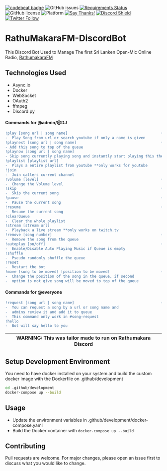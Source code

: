[![codebeat badge](https://codebeat.co/badges/2feda3cc-114f-40a1-a9e2-b6dc26ce3fd2)](https://codebeat.co/projects/github-com-mrsupiri-rathumakarafm-discordbot-master)
![GitHub issues](https://img.shields.io/github/issues/mrsupiri/RathuMakaraFM-DiscordBot)
[![Requirements Status](https://requires.io/github/mrsupiri/RathuMakaraFM-DiscordBot/requirements.svg?branch=master)](https://requires.io/github/mrsupiri/RathuMakaraFM-DiscordBot/requirements/?branch=master)
![GitHub license](https://img.shields.io/github/license/mrsupiri/RathuMakaraFM-DiscordBot)
![Platform](https://img.shields.io/badge/platform-Kubernetes/Docker/Linux-blue)
[![Say Thanks!](https://img.shields.io/badge/Say%20Thanks-!-1EAEDB.svg)](https://saythanks.io/to/mrsupiri)
[![Discord Shield](https://discordapp.com/api/guilds/589829086583455757/widget.png?style=shield)](https://discord.gg/8dQCZzk)
[![Twitter Follow](https://img.shields.io/twitter/follow/mrsupiri?style=social)](https://twitter.com/mrsupiri)


# RathuMakaraFM-DiscordBot
This Discord Bot Used to Manage The first Sri Lanken Open-Mic Online Radio, [RathumakaraFM](http://rathumakara.com/)


## Technologies Used
- Async.io 
- Docker
- WebSocket
- OAuth2
- ffmpeg
- Discord.py

#### Commands for @admin/@DJ
```diff
!play [song url | song name]                                          (alias - !p)
-  Play Song from url or search youtube if only a name is given
!playnext [song url | song name]                                      (alias - !pn)
- Add this song to top of the queue
!playnow [song url | song name] 
- Skip song currently playing song and instantly start playing this the song
!playlist [playlist url]
-  Plays a entire playlist from youtube **only works for youtube
!join
-  Join callers current channel
!volume [level]                                                       (alias - !v)
-  Change the Volume level
!skip                                                                 (alias - !s)
-  Skip the current song
!pause                                                                (alias - !ps)
-  Pause the current song
!resume                                                               (alias - !r)
-  Resume the current song
!clearQueue
-  Clear the whole playlist
!stream [stream url]
-  Playback a live stream **only works on twitch.tv
!remove [song number]                                                 (alias - !rm)
-  Remove the song from the queue
!autoplay [on/off]                                                    (alias - !ap)
-  Enable/Disable Auto Playing Music if Queue is empty
!shuffle
-  Pseudo randomly shuffle the queue
!reset
-  Restart the bot
!move [song to be moved] [position to be moved]                       (alias - !m)
-  Change the position of the song in the queue, if second 
-  option is not give song will be moved to top of the queue
```

#### Commands for @everyone
```diff
!request [song url | song name]                                       (alias - !req)
-  You can request a song by a url or song name and 
-  admins review it and add it to queue
-  This command only work in #song-request
!hello
-  Bot will say hello to you
```

| WARNING: This was tailor made to run on Rathumakara Discord |
| --- |

## Setup Development Environment 

You need to have docker installed on your system and build the custom docker image with the Dockerfile on .github/development

```bash
cd .github/development
docker-compose up --build
```

## Usage
- Update the environment variables in .github/development/docker-compose.yaml
- Build the Docker container with `docker-compose up --build`

## Contributing
Pull requests are welcome. For major changes, please open an issue first to discuss what you would like to change.

